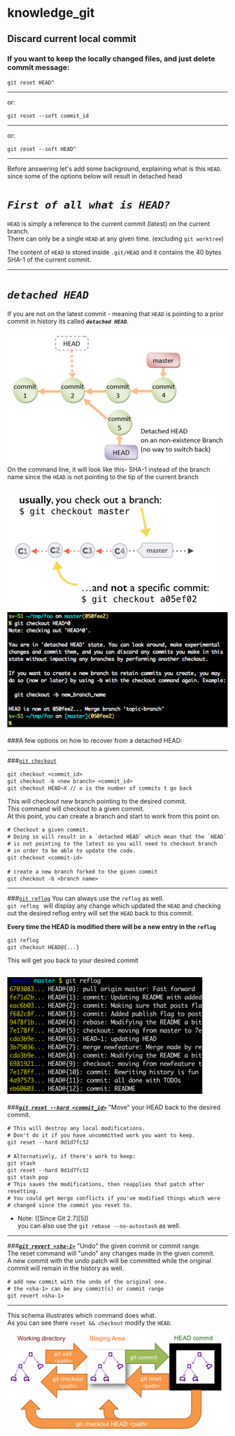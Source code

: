 # knowledge_git




## Discard current local commit 

### If you want to keep the locally changed files, and just delete commit message:
<!-- language: lang-sh -->
    git reset HEAD^
---
or:
<!-- language: lang-sh -->
    git reset --soft commit_id
---
or: 
<!-- language: lang-sh -->
    git reset --soft HEAD^
---
Before answering let's add some background, explaining what is this `HEAD`. since some of the options below will result in detached head

***`First of all what is HEAD?`***
==================================

`HEAD` is simply a reference to the current commit (latest) on the current branch.  
There can only be a single `HEAD` at any given time. (excluding `git worktree`)

The content of `HEAD` is stored inside `.git/HEAD` and it contains the 40 bytes SHA-1 of the current commit.

---
***`detached HEAD`***
===
If you are not on the latest commit - meaning that `HEAD` is pointing to a prior commit in history its called ***`detached HEAD`***.

![git history](https://github.com/shamera82/knowledge_git/blob/main/images/OlavO.png?raw=true)
On the command line, it will look like this- SHA-1 instead of the branch name since the `HEAD` is not pointing to the tip of the current branch

![git commits](https://github.com/shamera82/knowledge_git/blob/main/images/qplvo.png?raw=true)
![on shell](https://github.com/shamera82/knowledge_git/blob/main/images/U0l3s.png?raw=true)
---
###A few options on how to recover from a detached HEAD:

---
###[`git checkout`](https://git-scm.com/docs/git-checkout)
    
    git checkout <commit_id>
    git checkout -b <new branch> <commit_id>
    git checkout HEAD~X // x is the number of commits t go back

This will checkout new branch pointing to the desired commit.  
This command will checkout to a given commit.     
At this point, you can create a branch and start to work from this point on.

    # Checkout a given commit. 
    # Doing so will result in a `detached HEAD` which mean that the `HEAD`
    # is not pointing to the latest so you will need to checkout branch
    # in order to be able to update the code.
    git checkout <commit-id>
    
    # create a new branch forked to the given commit
    git checkout -b <branch name>

---

###[`git reflog`](https://git-scm.com/docs/git-reflog)
You can always use the `reflog` as well.  
`git reflog ` will display any change which updated the `HEAD` and checking out the desired reflog entry will set the `HEAD` back to this commit. 

**Every time the HEAD is modified there will be a new entry in the `reflog`**


    git reflog
    git checkout HEAD@{...}
    
This will get you back to your desired commit

![ref log](https://github.com/shamera82/knowledge_git/blob/main/images/atW9w.png?raw=true)
---

###***[`git reset --hard <commit_id>`](https://git-scm.com/docs/git-reset)***
"Move" your HEAD back to the desired commit.

<!-- language: lang-sh -->

    # This will destroy any local modifications.
    # Don't do it if you have uncommitted work you want to keep.
    git reset --hard 0d1d7fc32

    # Alternatively, if there's work to keep:
    git stash
    git reset --hard 0d1d7fc32
    git stash pop
    # This saves the modifications, then reapplies that patch after resetting.
    # You could get merge conflicts if you've modified things which were
    # changed since the commit you reset to.

- Note: ([Since Git 2.7][5])  
you can also use the `git rebase --no-autostash` as well.

---

###***[`git revert <sha-1>`](https://git-scm.com/docs/git-revert)***
"Undo" the given commit or commit range.  
The reset command will "undo" any changes made in the given commit.  
A new commit with the undo patch will be committed while the original commit will remain in the history as well.

<!-- language: lang-sh -->
    
    # add new commit with the undo of the original one.
    # the <sha-1> can be any commit(s) or commit range
    git revert <sha-1>

---

This schema illustrates which command does what.  
As you can see there `reset && checkout` modify the `HEAD`.

![high level](https://github.com/shamera82/knowledge_git/blob/main/images/NuThL.png?raw=true)

